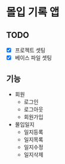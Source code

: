 # 몰입 기록 앱

## TODO
- [x] 프로젝트 셋팅
- [x] 베이스 파일 셋팅

## 기능
- 회원
  - 로그인
  - 로그아웃
  - 회원가입
- 몰입일지
  - 일지등록
  - 일지목록
  - 일지수정
  - 일지삭제